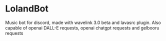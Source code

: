 # LolandBot
Music bot for discord, made with wavelink 3.0 beta and lavasrc plugin. Also capable of openai DALL-E requests, openai chatgpt requests and gelbooru requests
